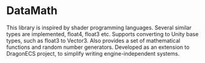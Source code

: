 # DataMath

This library is inspired by shader programming languages. Several similar types are implemented, float4, float3 etc. Supports converting to Unity base types, such as float3 to Vector3. Also provides a set of mathematical functions and random number generators.
Developed as an extension to DragonECS project, to simplify writing engine-independent systems.
